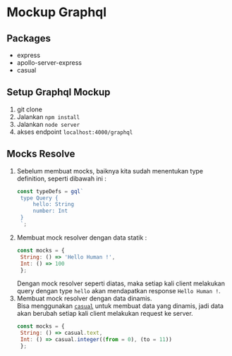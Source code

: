 # Mockup Graphql
## Packages
- express
- apollo-server-express
- casual
## Setup Graphql Mockup
1. git clone 
2. Jalankan `npm install`
3. Jalankan `node server`
4. akses endpoint `localhost:4000/graphql`

## Mocks Resolve
1. Sebelum membuat mocks, baiknya kita sudah menentukan type definition, seperti dibawah ini :
   ```js
   const typeDefs = gql`
    type Query {
        hello: String
        number: Int
    }
    `;
   ```
2. Membuat mock resolver dengan data statik :
   ```js
   const mocks = {
    String: () => 'Hello Human !',
    Int: () => 100
    };
   ```
   Dengan mock resolver seperti diatas, maka setiap kali client melakukan query dengan type `hello` akan mendapatkan response `Hello Human !`.
3. Membuat mock resolver dengan data dinamis.
   <br>
   Bisa menggunakan [`casual`](https://www.npmjs.com/package/casual) untuk membuat data yang dinamis, jadi data akan berubah setiap kali client melakukan request ke server.
   ```js
   const mocks = {
    String: () => casual.text,
    Int: () => casual.integer((from = 0), (to = 11))
    };
   ```